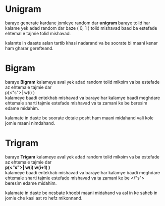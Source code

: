 # Unigram
baraye generate kardane jomleye random dar **unigram** baraye tolid har kalame yek adad random dar baze ( 0, 1 ) tolid mishavad baad ba estefade ehtemal e tajmie  tolid mishavad.

kalamte in daaste aslan tartib khasi nadarand va be soorate bi maani kenar ham gharar gerefteand.
# Bigram

baraye **Bigram**  kalameye aval yek adad random tolid mikoim va  ba estefade az ehtemale tajmie dar\
 p(<"s">| w(i) )\
kalameye baadi entekhab mishavad  va baraye har kalamye baadi meghdare ehtemale sharti tajmie estefade mishavad
va ta zamani ke be </s> beresim edame midahim.

kalamate in daste be soorate dotaie posht ham maani midahand vali kole jomle maani nimdahand. 
# Trigram

baraye **Trigam**  kalameye aval yek adad random tolid mikoim va  ba estefade az ehtemale tajmie dar \
 **p(<"s">| w(i) w(i+1) )**\
kalameye baadi entekhab mishavad  va baraye har kalamye baadi meghdare ehtemale sharti tajmie estefade mishavad 
va ta zamani ke be </"s"> beresim edame midahim.

kalamate in daste be nesbate khoobi maani midahand va asl in ke saheb in jomle che kasi ast ro hefz mikonnand.